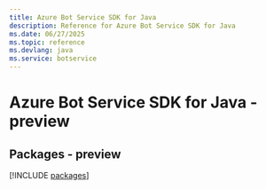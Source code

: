 ```yaml
---
title: Azure Bot Service SDK for Java
description: Reference for Azure Bot Service SDK for Java
ms.date: 06/27/2025
ms.topic: reference
ms.devlang: java
ms.service: botservice
---
```

# Azure Bot Service SDK for Java - preview
## Packages - preview
[!INCLUDE [packages](bot-service-index.md)]